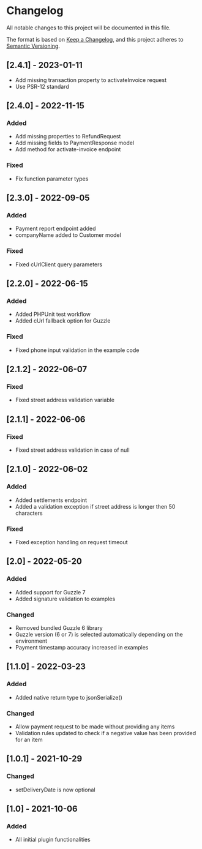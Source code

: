 # Changelog
All notable changes to this project will be documented in this file.

The format is based on [Keep a Changelog](https://keepachangelog.com/en/1.0.0/),
and this project adheres to [Semantic Versioning](https://semver.org/spec/v2.0.0.html).

## [2.4.1] - 2023-01-11
- Add missing transaction property to activateInvoice request
- Use PSR-12 standard

## [2.4.0] - 2022-11-15
### Added
- Add missing properties to RefundRequest
- Add missing fields to PaymentResponse model
- Add method for activate-invoice endpoint
### Fixed
- Fix function parameter types

## [2.3.0] - 2022-09-05
### Added
- Payment report endpoint added
- companyName added to Customer model
### Fixed
- Fixed cUrlClient query parameters

## [2.2.0] - 2022-06-15
### Added
- Added PHPUnit test workflow
- Added cUrl fallback option for Guzzle
### Fixed
- Fixed phone input validation in the example code

## [2.1.2] - 2022-06-07
### Fixed
- Fixed street address validation variable

## [2.1.1] - 2022-06-06
### Fixed
- Fixed street address validation in case of null

## [2.1.0] - 2022-06-02
### Added
- Added settlements endpoint
- Added a validation exception if street address is longer then 50 characters
### Fixed
- Fixed exception handling on request timeout

## [2.0] - 2022-05-20
### Added
- Added support for Guzzle 7
- Added signature validation to examples
### Changed
- Removed bundled Guzzle 6 library
- Guzzle version (6 or 7) is selected automatically depending on the environment
- Payment timestamp accuracy increased in examples

## [1.1.0] - 2022-03-23
### Added
- Added native return type to jsonSerialize()
### Changed
- Allow payment request to be made without providing any items
- Validation rules updated to check if a negative value has been provided for an item

## [1.0.1] - 2021-10-29
### Changed
-  setDeliveryDate is now optional

## [1.0] - 2021-10-06
### Added
-  All initial plugin functionalities
